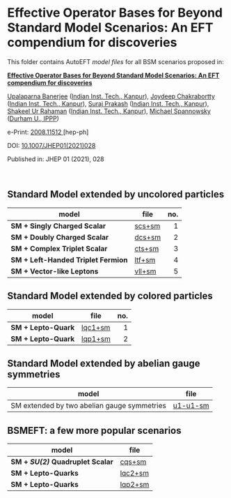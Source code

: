 # Effective Operator Bases for Beyond Standard Model Scenarios: An EFT compendium for discoveries

This folder contains AutoEFT *model files* for all BSM scenarios proposed in:
<!DOCTYPE html> <html> <body> <p><b> <a href="https://inspirehep.net/literature/1813374"> Effective Operator Bases for Beyond Standard Model Scenarios: An EFT compendium for discoveries </a> </b></p>  <p><a href="https://inspirehep.net/authors/1796327">Upalaparna Banerjee</a> (<a href="https://inspirehep.net/institutions/902870">Indian Inst. Tech., Kanpur</a>), <a href="https://inspirehep.net/authors/1023458">Joydeep Chakrabortty</a> (<a href="https://inspirehep.net/institutions/902870">Indian Inst. Tech., Kanpur</a>), <a href="https://inspirehep.net/authors/1737878">Suraj Prakash</a> (<a href="https://inspirehep.net/institutions/902870">Indian Inst. Tech., Kanpur</a>), <a href="https://inspirehep.net/authors/1793542">Shakeel Ur Rahaman</a> (<a href="https://inspirehep.net/institutions/902870">Indian Inst. Tech., Kanpur</a>), <a href="https://inspirehep.net/authors/1045921">Michael Spannowsky</a> (<a href="https://inspirehep.net/institutions/908399">Durham U., IPPP</a>)</p>  <p> e-Print: <a href="https://arxiv.org/abs/2008.11512"> 2008.11512 </a>[hep-ph]</p> <p> DOI: <a href="https://doi.org/10.1007/JHEP01(2021)028"> 10.1007/JHEP01(2021)028 </a> </p> <p> Published in:<span> JHEP 01 (2021), 028</span></p> <br> </body> </html>

## Standard Model extended by uncolored particles
| model                                | file                 | no. |
|--------------------------------------|----------------------|----:|
| **SM + Singly Charged Scalar**       | [scs+sm](scs+sm.yml) | 1   |
| **SM + Doubly Charged Scalar**       | [dcs+sm](dcs+sm.yml) | 2   |
| **SM + Complex Triplet Scalar**      | [cts+sm](cts+sm.yml) | 3   |
| **SM + Left-Handed Triplet Fermion** | [ltf+sm](ltf+sm.yml) | 4   |
| **SM + Vector-like Leptons**         | [vll+sm](vll+sm.yml) | 5   |

## Standard Model extended by colored particles
| model                | file                   | no. |
|----------------------|------------------------|----:|
| **SM + Lepto-Quark** | [lqc1+sm](lqc1+sm.yml) | 1   |
| **SM + Lepto-Quark** | [lqp1+sm](lqp1+sm.yml) | 2   |

## Standard Model extended by abelian gauge symmetries
| model                                       | file                     |
|---------------------------------------------|--------------------------|
| SM extended by two abelian gauge symmetries | [u1-u1-sm](u1-u1-sm.yml) |

## BSMEFT: a few more popular scenarios
| model                              | file                   |
|------------------------------------|------------------------|
| **SM + *SU(2)* Quadruplet Scalar** | [cqs+sm](cqs+sm.yml)   |
| **SM + Lepto-Quarks**              | [lqc2+sm](lqc2+sm.yml) |
| **SM + Lepto-Quarks**              | [lqp2+sm](lqp2+sm.yml) |
